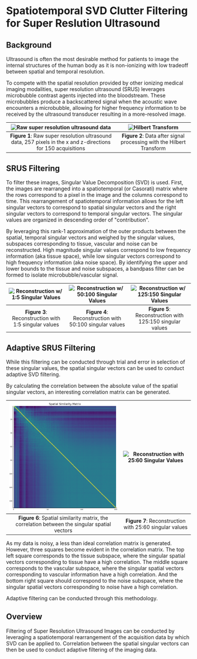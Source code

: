 # Spatiotemporal SVD Clutter Filtering for Super Reslution Ultrasound

## Background
Ultrasound is often the most desirable method for patients to image the internal structures of the human body as it is non-ionizing with low tradeoff between spatial and temporal resolution. 

To compete with the spatial resolution provided by other ionizing medical imaging modalities, super resolution ultrasound (SRUS) leverages microbubble contrast agents injected into the bloodstream. These microbubbles produce a backscattered signal when the acoustic wave encounters a microbubble, allowing for higher frequency information to be received by the ultrasound transducer resulting in a more-resolved image.

| ![Raw super resolution ultrasound data](./Figures/1%20Unfiltered%20US/small/raw.gif) | ![Hilbert Transform](./Figures/1%20Unfiltered%20US/small/hilbert.gif) |
|:--:|:--:|
| **Figure 1**: Raw super resolution ultrasound data, 257 pixels in the x and z-directions for 150 acquisitions | **Figure 2**: Data after signal processing with the Hilbert Transform |

## SRUS Filtering
To filter these images, Singular Value Decomposition (SVD) is used. First, the images are rearranged into a spatiotemporal (or Casorati) matrix where the rows correspond to a pixel in the image and the columns correspond to time. This rearrangement of spatiotemporal information allows for the left singular vectors to correspond to spatial singular vectors and the right singular vectors to correspond to temporal singular vectors. The singular values are organized in descending order of "contribution".  

By leveraging this rank-1 approximation of the outer products between the spatial, temporal singular vectors and weighed by the singular values, subspaces corresponding to tissue, vascular and noise can be reconstructed. High magnitude singular values correspond to low frequency information (aka tissue space), while low singular vectors correspond to high frequency information (aka noise space). By identifying the upper and lower bounds to the tissue and noise subspaces, a bandpass filter can be formed to isolate microbubble/vascular signal. 

| ![Reconstruction w/ 1:5 Singular Values](./Figures/2%20Arbitrary%20SVD/small/1-5.gif) | ![Reconstruction w/ 50:100 Singular Values](./Figures/2%20Arbitrary%20SVD/small/50-100.gif) | ![Reconstruction w/ 125:150 Singular Values](./Figures/2%20Arbitrary%20SVD/small/125-150.gif)
|:--:|:--:|:--:|
| **Figure 3**: Reconstruction with 1:5 singular values | **Figure 4**: Reconstruction with 50:100 singular values | **Figure 5**: Reconstruction with 125:150 singular values |

## Adaptive SRUS Filtering
While this filtering can be conducted through trial and error in selection of these singular values, the spatial singular vectors can be used to conduct adaptive SVD filtering.

By calculating the correlation between the absolute value of the spatial singular vectors, an interesting correlation matrix can be generated. 

| ![Spatial Similarity Matrix](./Figures/3%20Spatial%20Similarity/small/ssm.png) | ![Reconstruction with 25:60 Singular Values](./Figures/4%20Singular%20Value%20Selection/small/25-60.gif)
|:--:|:--:|
| **Figure 6**: Spatial similarity matrix, the correlation between the singular spatial vectors | **Figure 7**: Reconstruction with 25:60 singular values 

As my data is noisy, a less than ideal correlation matrix is generated. However, three squares become evident in the correlation matrix. The top left square corresponds to the tissue subspace, where the singular spatial vectors corresponding to tissue have a high correlation. The middle square corresponds to the vascular subspace, where the singular spatial vectors corresponding to vascular information have a high correlation. And the bottom right square should correspond to the noise subspace, where the singular spatial vectors corresponding to noise have a high correlation. 

Adaptive filtering can be conducted through this methodology. 

## Overview
Filtering of Super Resolution Ultrasound Images can be conducted by leveraging a spatiotemporal rearrangement of the acquisition data by which SVD can be applied to.  Correlation between the spatial singular vectors can then be used to conduct adaptive filtering of the imaging data. 